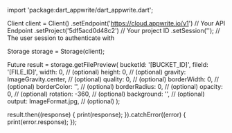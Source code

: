 import 'package:dart_appwrite/dart_appwrite.dart';

Client client = Client()
  .setEndpoint('https://cloud.appwrite.io/v1') // Your API Endpoint
  .setProject('5df5acd0d48c2') // Your project ID
  .setSession(''); // The user session to authenticate with

Storage storage = Storage(client);

Future result = storage.getFilePreview(
  bucketId: '[BUCKET_ID]',
  fileId: '[FILE_ID]',
  width: 0, // (optional)
  height: 0, // (optional)
  gravity:  ImageGravity.center, // (optional)
  quality: 0, // (optional)
  borderWidth: 0, // (optional)
  borderColor: '', // (optional)
  borderRadius: 0, // (optional)
  opacity: 0, // (optional)
  rotation: -360, // (optional)
  background: '', // (optional)
  output:  ImageFormat.jpg, // (optional)
);

result.then((response) {
  print(response);
}).catchError((error) {
  print(error.response);
});
